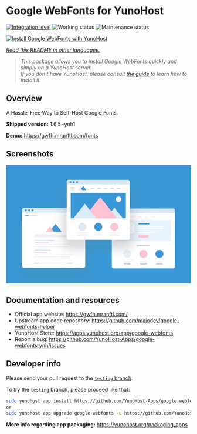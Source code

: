 <!--
N.B.: This README was automatically generated by <https://github.com/YunoHost/apps/tree/master/tools/readme_generator>
It shall NOT be edited by hand.
-->

# Google WebFonts for YunoHost

[![Integration level](https://apps.yunohost.org/badge/integration/google-webfonts)](https://ci-apps.yunohost.org/ci/apps/google-webfonts/)
![Working status](https://apps.yunohost.org/badge/state/google-webfonts)
![Maintenance status](https://apps.yunohost.org/badge/maintained/google-webfonts)

[![Install Google WebFonts with YunoHost](https://install-app.yunohost.org/install-with-yunohost.svg)](https://install-app.yunohost.org/?app=google-webfonts)

*[Read this README in other languages.](./ALL_README.md)*

> *This package allows you to install Google WebFonts quickly and simply on a YunoHost server.*  
> *If you don't have YunoHost, please consult [the guide](https://yunohost.org/install) to learn how to install it.*

## Overview

A Hassle-Free Way to Self-Host Google Fonts.

**Shipped version:** 1.6.5~ynh1

**Demo:** <https://gwfh.mranftl.com/fonts>

## Screenshots

![Screenshot of Google WebFonts](./doc/screenshots/example.jpg)

## Documentation and resources

- Official app website: <https://gwfh.mranftl.com/>
- Upstream app code repository: <https://github.com/majodev/google-webfonts-helper>
- YunoHost Store: <https://apps.yunohost.org/app/google-webfonts>
- Report a bug: <https://github.com/YunoHost-Apps/google-webfonts_ynh/issues>

## Developer info

Please send your pull request to the [`testing` branch](https://github.com/YunoHost-Apps/google-webfonts_ynh/tree/testing).

To try the `testing` branch, please proceed like that:

```bash
sudo yunohost app install https://github.com/YunoHost-Apps/google-webfonts_ynh/tree/testing --debug
or
sudo yunohost app upgrade google-webfonts -u https://github.com/YunoHost-Apps/google-webfonts_ynh/tree/testing --debug
```

**More info regarding app packaging:** <https://yunohost.org/packaging_apps>
